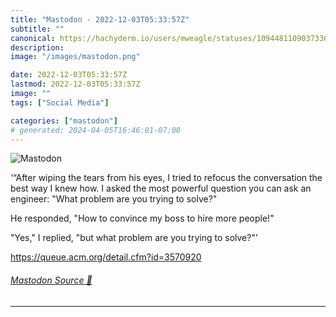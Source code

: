 ```yaml
---
title: "Mastodon - 2022-12-03T05:33:57Z"
subtitle: ""
canonical: https://hachyderm.io/users/mweagle/statuses/109448110903733657
description:
image: "/images/mastodon.png"

date: 2022-12-03T05:33:57Z
lastmod: 2022-12-03T05:33:57Z
image: ""
tags: ["Social Media"]

categories: ["mastodon"]
# generated: 2024-04-05T16:46:01-07:00
---
```

![Mastodon](/images/mastodon.png)

<p>‘“After wiping the tears from his eyes, I tried to refocus the conversation the best way I knew how. I asked the most powerful question you can ask an engineer: &quot;What problem are you trying to solve?&quot;</p><p>He responded, &quot;How to convince my boss to hire more people!&quot;</p><p>&quot;Yes,&quot; I replied, &quot;but what problem are you trying to solve?&quot;’</p><p><a href="https://queue.acm.org/detail.cfm?id=3570920" target="_blank" rel="nofollow noopener noreferrer" translate="no"><span class="invisible">https://</span><span class="ellipsis">queue.acm.org/detail.cfm?id=35</span><span class="invisible">70920</span></a></p>


###### [Mastodon Source 🐘](https://hachyderm.io/@mweagle/109448110903733657)

___
